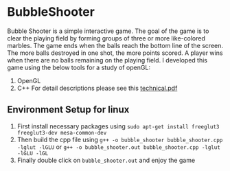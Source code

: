 # BubbleShooter
Bubble Shooter is a simple interactive game. The goal of the game is to clear the playing field by forming groups of three or more like-colored marbles. The game ends when the balls reach the bottom line of the screen. The more balls destroyed in one shot, the more points scored. A player wins when there are no balls remaining on the playing field. I developed this game using the below tools for a study of openGL:
1. OpenGL
2. C++
For detail descriptions please see this [technical.pdf](technical_doc.pdf)

## Environment Setup for linux
1. First install necessary packages using 
```sudo apt-get install freeglut3 freeglut3-dev mesa-common-dev```
2. Then build the cpp file using
```g++ -o bubble_shooter bubble_shooter.cpp -lglut -lGLU```
or
```g++ -o bubble_shooter.out bubble_shooter.cpp -lglut -lGLU -lGL```
3. Finally double click on `bubble_shooter.out` and enjoy the game
